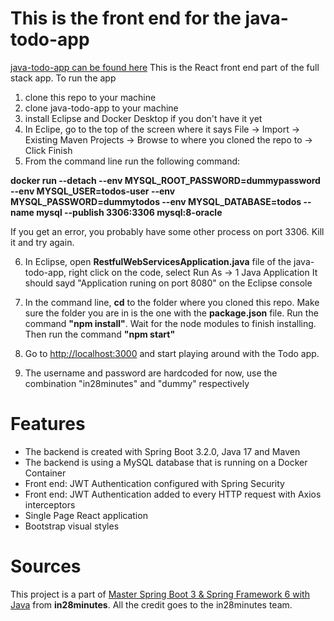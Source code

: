 # This is the front end for the java-todo-app

[java-todo-app can be found here](https://github.com/ilyaflaks/java-todo-app)
This is the React front end part of the full stack app. To run the app

1. clone this repo to your machine
2. clone java-todo-app to your machine
3. install Eclipse and Docker Desktop if you don't have it yet
4. In Eclipe, go to the top of the screen where it says File -> Import -> Existing Maven Projects -> Browse to where you cloned the repo to -> Click Finish
5. From the command line run the following command:

**docker run --detach --env MYSQL_ROOT_PASSWORD=dummypassword --env MYSQL_USER=todos-user --env MYSQL_PASSWORD=dummytodos --env MYSQL_DATABASE=todos --name mysql --publish 3306:3306 mysql:8-oracle**

If you get an error, you probably have some other process on port 3306. Kill it and try again.

6. In Eclipse, open **RestfulWebServicesApplication.java** file of the java-todo-app, right click on the code, select Run As -> 1 Java Application
   It should sayd "Application runing on port 8080" on the Eclipse console

7. In the command line, **cd** to the folder where you cloned this repo. Make sure the folder you are in is the one with the **package.json** file. Run the command **"npm install"**. Wait for the node modules to finish installing. Then run the command **"npm start"**

8. Go to [http://localhost:3000](http://localhost:3000) and start playing around with the Todo app.

9. The username and password are hardcoded for now, use the combination "in28minutes" and "dummy" respectively

# Features

- The backend is created with Spring Boot 3.2.0, Java 17 and Maven
- The backend is using a MySQL database that is running on a Docker Container
- Front end: JWT Authentication configured with Spring Security
- Front end: JWT Authentication added to every HTTP request with Axios interceptors
- Single Page React application
- Bootstrap visual styles

# Sources

This project is a part of [Master Spring Boot 3 & Spring Framework 6 with Java](https://www.udemy.com/course/spring-boot-and-spring-framework-tutorial-for-beginners) from **in28minutes**. All the credit goes to the in28minutes team.
